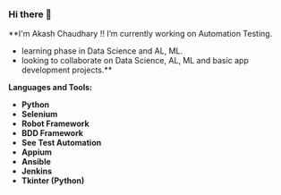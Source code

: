 ### Hi there 👋

<!--
**akash151295/akash151295** is a ✨ _special_ ✨ repository because its `README.md` (this file) appears on your GitHub profile.

Here are some ideas to get you started:

- 🔭 I’m currently working on ...
- 🌱 I’m currently learning ...
- 👯 I’m looking to collaborate on ...
- 🤔 I’m looking for help with ...
- 💬 Ask me about ...
- 📫 How to reach me: ...
- 😄 Pronouns: ...
- ⚡ Fun fact: ...
-->

**I'm Akash Chaudhary !!
I’m currently working on Automation Testing.
- learning phase in Data Science and AL, ML.
- looking to collaborate on Data Science, AL, ML and basic app development projects.**

**Languages and Tools:**
- **Python**
- **Selenium**
- **Robot Framework**
- **BDD Framework**
- **See Test Automation**
- **Appium**
- **Ansible**
- **Jenkins**
- **Tkinter (Python)**








